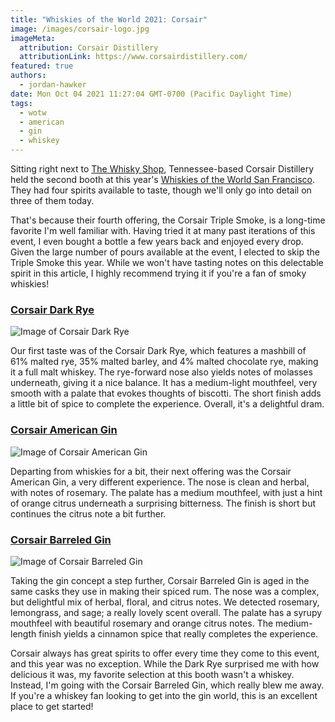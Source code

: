 ```yaml
---
title: "Whiskies of the World 2021: Corsair"
image: /images/corsair-logo.jpg
imageMeta:
  attribution: Corsair Distillery
  attributionLink: https://www.corsairdistillery.com/
featured: true
authors:
  - jordan-hawker
date: Mon Oct 04 2021 11:27:04 GMT-0700 (Pacific Daylight Time)
tags:
  - wotw
  - american
  - gin
  - whiskey
---
```


Sitting right next to [The Whisky Shop](/wotw-2021-whisky-shop), Tennessee-based 
Corsair Distillery held the second booth at this year's 
[Whiskies of the World San Francisco](/whiskies-of-the-world-2021). They had four 
spirits available to taste, though we'll only go into detail on three of them today.

That's because their fourth offering, the Corsair Triple Smoke, is a long-time 
favorite I'm well familiar with. Having tried it at many past iterations of this 
event, I even bought a bottle a few years back and enjoyed every drop. Given the 
large number of pours available at the event, I elected to skip the Triple Smoke 
this year. While we won't have tasting notes on this delectable spirit in this 
article, I highly recommend trying it if you're a fan of smoky whiskies!

### <a href="https://bit.ly/hdcorsairdarkryes" target="blank">Corsair Dark Rye</a>

![Image of Corsair Dark Rye](/images/wotw-2021-corsair-dark-rye.jpg)

Our first taste was of the Corsair Dark Rye, which features a mashbill of 61% malted rye, 
35% malted barley, and 4% malted chocolate rye, making it a full malt whiskey. The 
rye-forward nose also yields notes of molasses underneath, giving it a nice balance. 
It has a medium-light mouthfeel, very smooth with a palate that evokes thoughts of biscotti. 
The short finish adds a little bit of spice to complete the experience. Overall, it's 
a delightful dram.

### <a href="https://bit.ly/hdcorsairamgin" target="blank">Corsair American Gin</a>

![Image of Corsair American Gin](/images/wotw-2021-corsair-american-gin.jpg)

Departing from whiskies for a bit, their next offering was the Corsair American Gin, 
a very different experience. The nose is clean and herbal, with notes of rosemary. 
The palate has a medium mouthfeel, with just a hint of orange citrus underneath 
a surprising bitterness. The finish is short but continues the citrus note a bit further.

### <a href="https://bit.ly/hdcorsairbarrelgin" target="blank">Corsair Barreled Gin</a>

![Image of Corsair Barreled Gin](/images/wotw-2021-corsair-barreled-gin.jpg)

Taking the gin concept a step further, Corsair Barreled Gin is aged in the same casks 
they use in making their spiced rum. The nose was a complex, but delightful mix of 
herbal, floral, and citrus notes. We detected rosemary, lemongrass, and sage; a really 
lovely scent overall. The palate has a syrupy mouthfeel with beautiful rosemary and 
orange citrus notes. The medium-length finish yields a cinnamon spice that really 
completes the experience.

Corsair always has great spirits to offer every time they come to this event, and 
this year was no exception. While the Dark Rye surprised me with how delicious it was, 
my favorite selection at this booth wasn't a whiskey. Instead, I'm going with the 
Corsair Barreled Gin, which really blew me away. If you're a whiskey fan looking to 
get into the gin world, this is an excellent place to get started!
